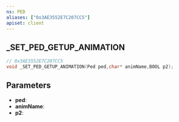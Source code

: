 ```yaml
---
ns: PED
aliases: ["0x3AE3552E7C207CC5"]
apiset: client
---
```

## _SET_PED_GETUP_ANIMATION

```c
// 0x3AE3552E7C207CC5
void _SET_PED_GETUP_ANIMATION(Ped ped,char* animName,BOOL p2);
```


## Parameters
* **ped**:
* **animName**:
* **p2**: